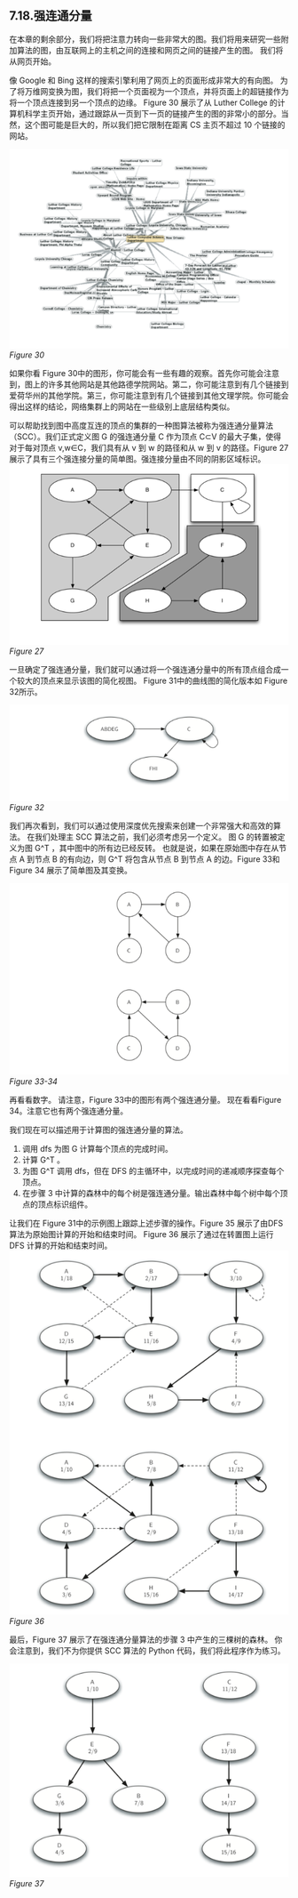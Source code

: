 ## 7.18.强连通分量

在本章的剩余部分，我们将把注意力转向一些非常大的图。我们将用来研究一些附加算法的图，由互联网上的主机之间的连接和网页之间的链接产生的图。 我们将从网页开始。

像 Google 和 Bing 这样的搜索引擎利用了网页上的页面形成非常大的有向图。 为了将万维网变换为图，我们将把一个页面视为一个顶点，并将页面上的超链接作为将一个顶点连接到另一个顶点的边缘。 Figure 30 展示了从 Luther College 的计算机科学主页开始，通过跟踪从一页到下一页的链接产生的图的非常小的部分。当然，这个图可能是巨大的，所以我们把它限制在距离 CS 主页不超过 10 个链接的网站。

![7.18.强连接组件.figure30](assets/7.18.%E5%BC%BA%E8%BF%9E%E6%8E%A5%E7%BB%84%E4%BB%B6.figure30.png)
*Figure 30*

如果你看 Figure 30中的图形，你可能会有一些有趣的观察。首先你可能会注意到，图上的许多其他网站是其他路德学院网站。第二，你可能注意到有几个链接到爱荷华州的其他学院。第三，你可能注意到有几个链接到其他文理学院。你可能会得出这样的结论，网络集群上的网站在一些级别上底层结构类似。

可以帮助找到图中高度互连的顶点的集群的一种图算法被称为强连通分量算法（SCC）。我们正式定义图 G 的强连通分量 C 作为顶点 C⊂V 的最大子集，使得对于每对顶点 v,w∈C，我们具有从 v 到 w 的路径和从 w 到 v 的路径。Figure 27 展示了具有三个强连接分量的简单图。强连接分量由不同的阴影区域标识。
![7.18.强连通分量.figure27](assets/7.18.%E5%BC%BA%E8%BF%9E%E9%80%9A%E5%88%86%E9%87%8F.figure27.png)
*Figure 27*

一旦确定了强连通分量，我们就可以通过将一个强连通分量中的所有顶点组合成一个较大的顶点来显示该图的简化视图。 Figure 31中的曲线图的简化版本如 Figure 32所示。

![7.18.强连通分量.figure31](assets/7.18.%E5%BC%BA%E8%BF%9E%E9%80%9A%E5%88%86%E9%87%8F.figure31.png)
*Figure 32*

我们再次看到，我们可以通过使用深度优先搜索来创建一个非常强大和高效的算法。 在我们处理主 SCC 算法之前，我们必须考虑另一个定义。 图 G 的转置被定义为图 G^T ，其中图中的所有边已经反转。 也就是说，如果在原始图中存在从节点 A 到节点 B 的有向边，则 G^T 将包含从节点 B 到节点 A 的边。Figure 33和 Figure 34 展示了简单图及其变换。

![7.18.强连通分量.figure32](assets/7.18.%E5%BC%BA%E8%BF%9E%E9%80%9A%E5%88%86%E9%87%8F.figure32.png)
*Figure 33-34*

再看看数字。 请注意，Figure 33中的图形有两个强连通分量。 现在看看Figure 34。注意它也有两个强连通分量。

我们现在可以描述用于计算图的强连通分量的算法。

1. 调用 dfs 为图 G 计算每个顶点的完成时间。
2. 计算 G^T 。
3. 为图 G^T 调用 dfs，但在 DFS 的主循环中，以完成时间的递减顺序探查每个顶点。
4. 在步骤 3 中计算的森林中的每个树是强连通分量。输出森林中每个树中每个顶点的顶点标识组件。


让我们在 Figure 31中的示例图上跟踪上述步骤的操作。Figure 35 展示了由DFS 算法为原始图计算的开始和结束时间。 Figure 36 展示了通过在转置图上运行 DFS 计算的开始和结束时间。
![7.18.强连通分量.figure35-36](assets/7.18.%E5%BC%BA%E8%BF%9E%E9%80%9A%E5%88%86%E9%87%8F.figure35-36.png)
*Figure 36*

最后，Figure 37 展示了在强连通分量算法的步骤 3 中产生的三棵树的森林。 你会注意到，我们不为你提供 SCC 算法的 Python 代码，我们将此程序作为练习。

![7.18.强连通分量.figure37](assets/7.18.%E5%BC%BA%E8%BF%9E%E9%80%9A%E5%88%86%E9%87%8F.figure37.png)
*Figure 37*




